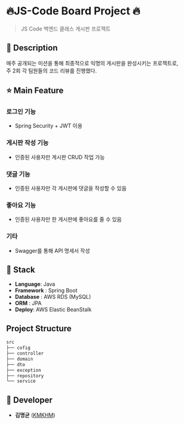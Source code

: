 # 🔥JS-Code Board Project 🔥
> JS Code 백엔드 클래스 게시판 프로젝트

## 📖 Description

매주 공개되는 미션을 통해 최종적으로 익명의 게시판을 완성시키는 프로젝트로,  
주 2회 각 팀원들의 코드 리뷰를 진행했다.

## ⭐ Main Feature
### 로그인 기능
- Spring Security + JWT 이용
### 게시판 작성 기능
- 인증된 사용자만 게시판 CRUD 작업 가능
### 댓글 기능
- 인증된 사용자만 각 게시판에 댓글을 작성할 수 있음
### 좋아요 기능
- 인증된 사용자만 한 게시판에 좋아요를 줄 수 있음
### 기타
- Swagger를 통해 API 명세서 작성

## 🔧 Stack
- **Language**: Java
- **Framework** : Spring Boot
- **Database** : AWS RDS (MySQL)
- **ORM** : JPA
- **Deploy**: AWS Elastic BeanStalk

## Project Structure

```markdown
src
├── cofig
├── controller
├── domain
├── dto
├── exception
├── repository
└── service
```

## 👨‍ Developer
*  **김명균** ([KMKHM](https://github.com/KMKHM))


